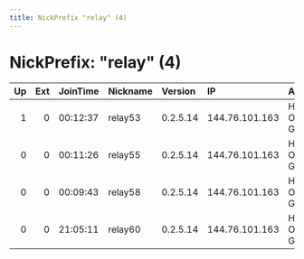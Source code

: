 ```yaml
---
title: NickPrefix "relay" (4)
---
```


# NickPrefix: "relay" (4)

|   Up |   Ext | JoinTime   | Nickname   | Version   | IP             | AS                  | CC   |   ORp |   Dirp | OS    | Contact                      |   eFamMembers |
|-----:|------:|:-----------|:-----------|:----------|:---------------|:--------------------|:-----|------:|-------:|:------|:-----------------------------|--------------:|
|    1 |     0 | 00:12:37   | relay53    | 0.2.5.14  | 144.76.101.163 | Hetzner Online GmbH | de   |  9253 |   9353 | Linux | anonymous anonymous@mail.com |             1 |
|    0 |     0 | 00:11:26   | relay55    | 0.2.5.14  | 144.76.101.163 | Hetzner Online GmbH | de   |  9255 |   9355 | Linux | anonymous anonymous@mail.com |             1 |
|    0 |     0 | 00:09:43   | relay58    | 0.2.5.14  | 144.76.101.163 | Hetzner Online GmbH | de   |  9258 |   9358 | Linux | anonymous anonymous@mail.com |             1 |
|    0 |     0 | 21:05:11   | relay60    | 0.2.5.14  | 144.76.101.163 | Hetzner Online GmbH | de   |  9260 |   9360 | Linux | anonymous anonymous@mail.com |             1 |
